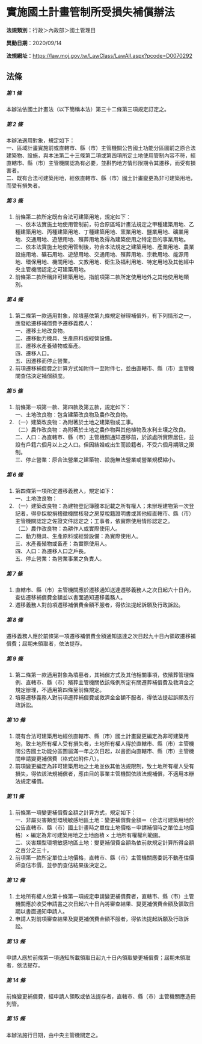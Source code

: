 # 實施國土計畫管制所受損失補償辦法

**法規類別**：行政＞內政部＞國土管理目

**異動日期**：2020/09/14  

**法規網址**：https://law.moj.gov.tw/LawClass/LawAll.aspx?pcode=D0070292





## 法條
##### 第 1 條
本辦法依國土計畫法（以下簡稱本法）第三十二條第三項規定訂定之。

##### 第 2 條
本辦法適用對象，規定如下：  
一、區域計畫實施前或直轄市、縣（市）主管機關公告國土功能分區圖前之原合法建築物、設施，與本法第二十三條第二項或第四項所定土地使用管制內容不符，經直轄市、縣（市）主管機關認為有必要，並斟酌地方情形限期令其遷移，而受有損害者。  
二、既有合法可建築用地，經依直轄市、縣（市）國土計畫變更為非可建築用地，而受有損失者。  

##### 第 3 條
1. 前條第二款所定既有合法可建築用地，規定如下：  
一、依本法實施土地使用管制前，符合原區域計畫法規定之甲種建築用地、乙種建築用地、丙種建築用地、丁種建築用地、窯業用地、鹽業用地、礦業用地、交通用地、遊憩用地、殯葬用地及得為建築使用之特定目的事業用地。  
二、依本法實施土地使用管制後，符合本法規定之建築用地、產業用地、農業設施用地、礦石用地、遊憩用地、交通用地、殯葬用地、宗教用地、能源用地、環保用地、機關用地、文教用地、衛生及福利用地、特定用地及其他經中央主管機關認定之可建築用地。
1. 前條第二款所稱非可建築用地，指前項第二款所定使用地外之其他使用地類別。

##### 第 4 條
1. 第二條第一款適用對象，除墳墓依第九條規定辦理補償外，有下列情形之一，應發給遷移補償費予遷移義務人：  
一、遷移土地改良物。  
二、遷移動力機具、生產原料或經營設備。  
三、遷移水產養殖物或畜產。  
四、遷移人口。  
五、因遷移而停止營業。
1. 前項遷移補償費之計算方式如附件一至附件七，並由直轄市、縣（市）主管機關查估決定補償額度。

##### 第 5 條
1. 前條第一項第一款、第四款及第五款，規定如下：  
一、土地改良物：包含建築改良物及農作改良物。
1. （一）建築改良物：為附著於土地之建築物或工事。  
（二）農作改良物：為附著於土地之農作物與其他植物及水利土壤之改良。  
二、人口：為直轄市、縣（市）主管機關通知遷移前，於該處所實際居住，並設有戶籍六個月以上之人口。但因結婚或出生而設籍者，不受六個月期限之限制。  
三、停止營業：原合法營業之建築物、設施無法營業或營業規模縮小。

##### 第 6 條
1. 第四條第一項所定遷移義務人，規定如下：  
一、土地改良物：
1. （一）建築改良物：為建物登記簿謄本記載之所有權人；未辦理建物第一次登記者，得參採稅捐稽徵機關核發之房屋稅籍證明書或其他經直轄市、縣（市）主管機關認定之佐證文件認定之；工事者，依實際使用情形認定之。  
（二）農作改良物：為耕作人或實際使用人。  
二、動力機具、生產原料或經營設備：為實際使用人。  
三、水產養殖物或畜產：為實際使用人。  
四、人口：為遷移人口之戶長。  
五、停止營業：為營業事業之負責人。

##### 第 7 條
1. 直轄市、縣（市）主管機關應於遷移通知送達遷移義務人之次日起六十日內，查估遷移補償費金額並以書面通知遷移義務人。
1. 遷移義務人對前項遷移補償費金額不服者，得依法提起訴願及行政訴訟。

##### 第 8 條
遷移義務人應於前條第一項遷移補償費金額通知送達之次日起九十日內領取遷移補償費；屆期未領取者，依法提存。

##### 第 9 條
1. 第二條第一款適用對象為墳墓者，其補償方式及其他相關事項，依殯葬管理條例、直轄市、縣（市）殯葬主管機關依該條例所定有關遷葬補償費及救濟金之規定辦理，不適用第四條至前條規定。
1. 墳墓遷移義務人對前項遷葬補償費或救濟金金額不服者，得依法提起訴願及行政訴訟。

##### 第 10 條
1. 既有合法可建築用地經依直轄市、縣（市）國土計畫變更編定為非可建築用地，致土地所有權人受有損失者，土地所有權人得於直轄市、縣（市）主管機關公告國土功能分區圖屆滿一年之次日起，以書面向直轄市、縣（市）主管機關申請變更補償費（格式如附件八）。
1. 前項變更編定為非可建築用地之土地並依其他法規限制，致土地所有權人受有損失，得依該法規補償者，應由目的事業主管機關依該法規補償，不適用本辦法規定補償。

##### 第 11 條
1. 前條第一項變更補償費金額之計算方式，規定如下：  
一、非屬災害類型環境敏感地區土地：變更補償費金額＝（合法可建築用地於公告直轄市、縣（市）國土計畫時之單位土地價格－申請補償時之單位土地價格）× 編定為非可建築用地之土地面積 ×  土地所有權權利範圍。  
二、災害類型環境敏感地區土地：變更補償費金額為依前款規定計算所得金額之百分之三十。
1. 前項第一款所定單位土地價格，直轄市、縣（市）主管機關應委託不動產估價師查估市價，並參酌查估結果後決定之。

##### 第 12 條
1. 土地所有權人依第十條第一項規定申請變更補償費者，直轄市、縣（市）主管機關應於收受申請書之次日起六十日內將審查結果、變更補償費金額及領取日期以書面通知申請人。
1. 申請人對前項審查結果及變更補償費金額不服者，得依法提起訴願及行政訴訟。

##### 第 13 條
申請人應於前條第一項通知所載領取日起九十日內領取變更補償費；屆期未領取者，依法提存。

##### 第 14 條
前條變更補償費，經申請人領取或依法提存者，直轄市、縣（市）主管機關應造冊列管。

##### 第 15 條
本辦法施行日期，由中央主管機關定之。


